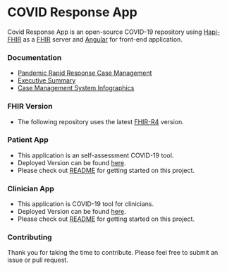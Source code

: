 # COVID Response App

Covid Response App is an open-source COVID-19 repository using [Hapi-FHIR](https://hapifhir.io/) as a [FHIR](https://www.hl7.org/fhir/) server and [Angular](https://angular.io/) for front-end application.

### Documentation 

* [Pandemic Rapid Response Case Management](Pandemic_RR_Case_Management_Suite.pdf)
* [Executive Summary](Smile_CMS_Executive_Summary.pdf)
* [Case Management System Infographics](https://trust.smilecdr.com/pandemic-cms-infographic)

### FHIR Version

* The following repository uses the latest [FHIR-R4](http://hl7.org/fhir/) version.

### Patient App

* This application is an self-assessment COVID-19 tool.
* Deployed Version can be found [here](https://covid19.smilecdr.com/covid-response-app/).
* Please check out [README](https://github.com/hapifhir/covid-response-app/tree/master/patient-app) for getting started on this project.

### Clinician App

* This application is COVID-19 tool for clinicians.
* Deployed Version can be found [here](https://covid19.smilecdr.com/clinician-app/).
* Please check out [README](https://github.com/hapifhir/covid-response-app/tree/master/clinician-app) for getting started on this project.


### Contributing 

Thank you for taking the time to contribute. Please feel free to submit an issue or pull request.
 
